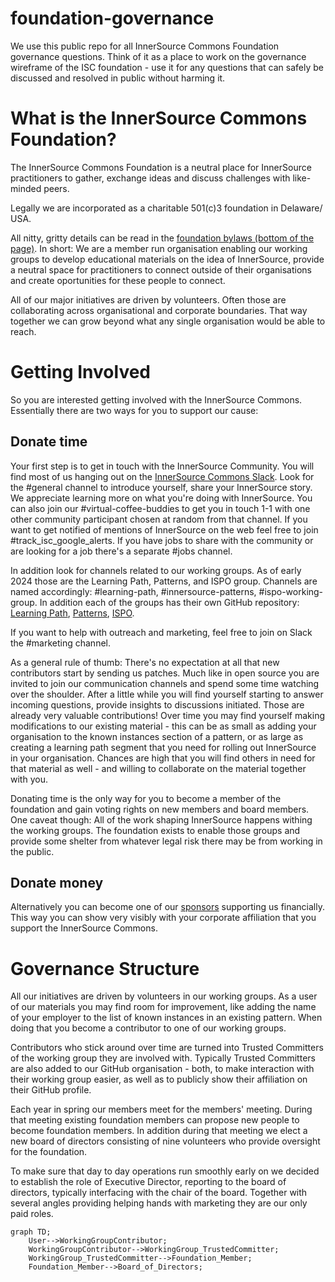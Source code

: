 # foundation-governance

We use this public repo for all InnerSource Commons Foundation governance questions. Think of it as a place to work on the governance wireframe of the ISC foundation - use it for any questions that can safely be discussed and resolved in public without harming it.  

# What is the InnerSource Commons Foundation?

The InnerSource Commons Foundation is a neutral place for InnerSource practitioners to gather, exchange ideas and discuss challenges with like-minded peers.

Legally we are incorporated as a charitable 501(c)3 foundation in Delaware/ USA.

All nitty, gritty details can be read in the [foundation bylaws (bottom of the page)](https://innersourcecommons.org/about/board/). In short: We are a member run organisation enabling our working groups to develop educational materials on the idea of InnerSource, provide a neutral space for practitioners to connect outside of their organisations and create oportunities for these people to connect.

All of our major initiatives are driven by volunteers. Often those are collaborating across organisational and corporate boundaries. That way together we can grow beyond what any single organisation would be able to reach.

# Getting Involved

So you are interested getting involved with the InnerSource Commons. Essentially there are two ways for you to support our cause:

## Donate time

Your first step is to get in touch with the InnerSource Community. You will find most of us hanging out on the [InnerSource Commons Slack](https://innersourcecommons.slack.com/join/shared_invite/zt-277nb21f5-nnwqJU7gPWTG7KE~uGFt_w#/shared-invite/email). Look for the #general channel to introduce yourself, share your InnerSource story. We appreciate learning more on what you're doing with InnerSource. You can also join our #virtual-coffee-buddies to get you in touch 1-1 with one other community participant chosen at random from that channel. If you want to get notified of mentions of InnerSource on the web feel free to join #track_isc_google_alerts. If you have jobs to share with the community or are looking for a job there's a separate #jobs channel.

In addition look for channels related to our working groups. As of early 2024 those are the Learning Path, Patterns, and ISPO group. Channels are named accordingly: #learning-path, #innersource-patterns, #ispo-working-group. In addition each of the groups has their own GitHub repository: [Learning Path](https://github.com/InnerSourceCommons/InnerSourceLearningPath), [Patterns](https://github.com/InnerSourceCommons/InnerSourcePatterns), [ISPO](https://github.com/InnerSourceCommons/ispo-working-group).

If you want to help with outreach and marketing, feel free to join on Slack the #marketing channel.

As a general rule of thumb: There's no expectation at all that new contributors start by sending us patches. Much like in open source you are invited to join our communication channels and spend some time watching over the shoulder. After a little while you will find yourself starting to answer incoming questions, provide insights to discussions initiated. Those are already very valuable contributions! Over time you may find yourself making modifications to our existing material - this can be as small as adding your organisation to the known instances section of a pattern, or as large as creating a learning path segment that you need for rolling out InnerSource in your organisation. Chances are high that you will find others in need for that material as well - and willing to collaborate on the material together with you.

Donating time is the only way for you to become a member of the foundation and gain voting rights on new members and board members. One caveat though: All of the work shaping InnerSource happens withing the working groups. The foundation exists to enable those groups and provide some shelter from whatever legal risk there may be from working in the public.

## Donate money

Alternatively you can become one of our [sponsors](https://innersourcecommons.org/about/sponsors/) supporting us financially. This way you can show very visibly with your corporate affiliation that you support the InnerSource Commons.

# Governance Structure

All our initiatives are driven by volunteers in our working groups. As a user of our materials you may find room for improvement, like adding the name of your employer to the list of known instances in an existing pattern. When doing that you become a contributor to one of our working groups.

Contributors who stick around over time are turned into Trusted Committers of the working group they are involved with. Typically Trusted Committers are also added to our GitHub organisation - both, to make interaction with their working group easier, as well as to publicly show their affiliation on their GitHub profile.

Each year in spring our members meet for the members' meeting. During that meeting existing foundation members can propose new people to become foundation members. In addition during that meeting we elect a new board of directors consisting of nine volunteers who provide oversight for the foundation.

To make sure that day to day operations run smoothly early on we decided to establish the role of Executive Director, reporting to the board of directors, typically interfacing with the chair of the board. Together with several angles providing helping hands with marketing they are our only paid roles.

```mermaid
graph TD;
    User-->WorkingGroupContributor;
    WorkingGroupContributor-->WorkingGroup_TrustedCommitter;
    WorkingGroup_TrustedCommitter-->Foundation_Member;
    Foundation_Member-->Board_of_Directors;
```

